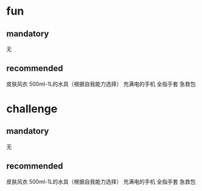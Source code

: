 # fun
## mandatory
无
## recommended
皮肤风衣
500ml-1L的水具（根据自我能力选择）
充满电的手机
全指手套
急救包
# challenge
## mandatory
无
## recommended
皮肤风衣
500ml-1L的水具（根据自我能力选择）
充满电的手机
全指手套
急救包
